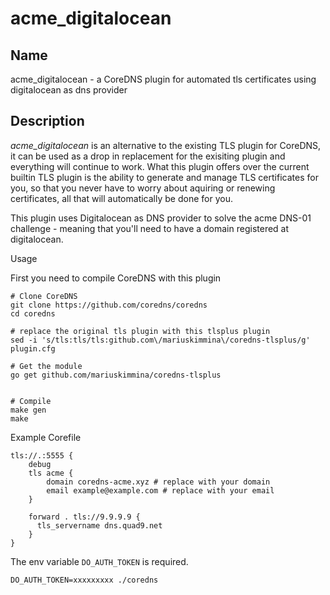 # acme_digitalocean

## Name

acme_digitalocean - a CoreDNS plugin for automated tls certificates using digitalocean as dns provider

## Description

_acme_digitalocean_ is an alternative to the existing TLS plugin for CoreDNS, it can be used as a drop in replacement for the exisiting plugin and everything will continue to work.
What this plugin offers over the current builtin TLS plugin is the ability to generate and manage TLS certificates for you, so that you never have to worry about aquiring or renewing certificates,
all that will automatically be done for you.

This plugin uses Digitalocean as DNS provider to solve the acme DNS-01 challenge - meaning that you'll need to have a domain registered at digitalocean.

Usage

First you need to compile CoreDNS with this plugin

```
# Clone CoreDNS
git clone https://github.com/coredns/coredns
cd coredns

# replace the original tls plugin with this tlsplus plugin
sed -i 's/tls:tls/tls:github.com\/mariuskimmina\/coredns-tlsplus/g' plugin.cfg

# Get the module
go get github.com/mariuskimmina/coredns-tlsplus


# Compile
make gen
make
```

Example Corefile

```
tls://.:5555 {
    debug
    tls acme {
        domain coredns-acme.xyz # replace with your domain
        email example@example.com # replace with your email
    }

    forward . tls://9.9.9.9 {
      tls_servername dns.quad9.net
    }
}
```

The env variable `DO_AUTH_TOKEN` is required.

```
DO_AUTH_TOKEN=xxxxxxxxx ./coredns
```
